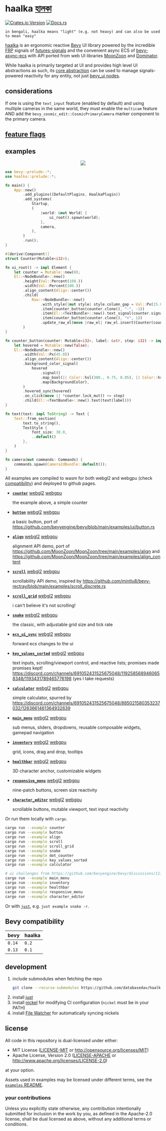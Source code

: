 # haalka [হালকা](https://translate.google.com/?sl=bn&tl=en&text=%E0%A6%B9%E0%A6%BE%E0%A6%B2%E0%A6%95%E0%A6%BE&op=translate)

[![Crates.io Version](https://img.shields.io/crates/v/haalka?style=for-the-badge)](https://crates.io/crates/haalka)
[![Docs.rs](https://img.shields.io/docsrs/haalka?style=for-the-badge)](https://docs.rs/haalka)

```text
in bengali, haalka means "light" (e.g. not heavy) and can also be used to mean "easy"
```

[haalka](https://github.com/databasedav/haalka) is an ergonomic reactive [Bevy](https://github.com/bevyengine/bevy) UI library powered by the incredible [FRP](https://en.wikipedia.org/wiki/Functional_reactive_programming) signals of [futures-signals](https://github.com/Pauan/rust-signals) and the convenient async ECS of [bevy-async-ecs](https://github.com/dlom/bevy-async-ecs) with API ported from web UI libraries [MoonZoon](https://github.com/MoonZoon/MoonZoon) and [Dominator](https://github.com/Pauan/rust-dominator).

While haalka is primarily targeted at UI and provides high level UI abstractions as such, its [core abstraction](https://docs.rs/haalka/latest/haalka/struct.RawHaalkaEl.html) can be used to manage signals-powered reactivity for any entity, not just [bevy_ui nodes](https://github.com/bevyengine/bevy/blob/main/crates/bevy_ui/src/node_bundles.rs).

## considerations
If one is using the `text_input` feature (enabled by default) and using multiple cameras in the same world, they must enable the `multicam` feature AND add the `bevy_cosmic_edit::CosmicPrimaryCamera` marker component to the primary camera.

## [feature flags](https://docs.rs/haalka/latest/haalka/#feature-flags-1)

## examples
<p align="center">
  <img src="https://raw.githubusercontent.com/databasedav/haalka/main/docs/static/counter.gif">
</p>

```rust no_run
use bevy::prelude::*;
use haalka::prelude::*;

fn main() {
    App::new()
        .add_plugins((DefaultPlugins, HaalkaPlugin))
        .add_systems(
            Startup,
            (
                |world: &mut World| {
                    ui_root().spawn(world);
                },
                camera,
            ),
        )
        .run();
}

#[derive(Component)]
struct Counter(Mutable<i32>);

fn ui_root() -> impl Element {
    let counter = Mutable::new(0);
    El::<NodeBundle>::new()
        .height(Val::Percent(100.))
        .width(Val::Percent(100.))
        .align_content(Align::center())
        .child(
            Row::<NodeBundle>::new()
                .with_style(|mut style| style.column_gap = Val::Px(15.0))
                .item(counter_button(counter.clone(), "-", -1))
                .item(El::<TextBundle>::new().text_signal(counter.signal().map(text)))
                .item(counter_button(counter.clone(), "+", 1))
                .update_raw_el(move |raw_el| raw_el.insert(Counter(counter))),
        )
}

fn counter_button(counter: Mutable<i32>, label: &str, step: i32) -> impl Element {
    let hovered = Mutable::new(false);
    El::<NodeBundle>::new()
        .width(Val::Px(45.0))
        .align_content(Align::center())
        .background_color_signal(
            hovered
                .signal()
                .map_bool(|| Color::hsl(300., 0.75, 0.85), || Color::hsl(300., 0.75, 0.75))
                .map(BackgroundColor),
        )
        .hovered_sync(hovered)
        .on_click(move || *counter.lock_mut() += step)
        .child(El::<TextBundle>::new().text(text(label)))
}

fn text(text: impl ToString) -> Text {
    Text::from_section(
        text.to_string(),
        TextStyle {
            font_size: 30.0,
            ..default()
        },
    )
}

fn camera(mut commands: Commands) {
    commands.spawn(Camera2dBundle::default());
}
```

All examples are compiled to wasm for both webgl2 and webgpu (check [compatibility](<https://github.com/gpuweb/gpuweb/wiki/Implementation-Status#implementation-status>)) and deployed to github pages.

- [**`counter`**](https://github.com/databasedav/haalka/blob/main/examples/counter.rs) [webgl2](https://databasedav.github.io/haalka/examples/webgl2/counter/) [webgpu](https://databasedav.github.io/haalka/examples/webgpu/counter/)

    the example above, a simple counter

- [**`button`**](https://github.com/databasedav/haalka/blob/main/examples/button.rs) [webgl2](https://databasedav.github.io/haalka/examples/webgl2/button/) [webgpu](https://databasedav.github.io/haalka/examples/webgpu/button/)

    a basic button, port of <https://github.com/bevyengine/bevy/blob/main/examples/ui/button.rs>

- [**`align`**](https://github.com/databasedav/haalka/blob/main/examples/align.rs) [webgl2](https://databasedav.github.io/haalka/examples/webgl2/align/) [webgpu](https://databasedav.github.io/haalka/examples/webgpu/align/)

    alignment API demo, port of <https://github.com/MoonZoon/MoonZoon/tree/main/examples/align> and <https://github.com/MoonZoon/MoonZoon/tree/main/examples/align_content>

- [**`scroll`**](https://github.com/databasedav/haalka/blob/main/examples/scroll.rs) [webgl2](https://databasedav.github.io/haalka/examples/webgl2/scroll/) [webgpu](https://databasedav.github.io/haalka/examples/webgpu/scroll/)

    scrollability API demo, inspired by <https://github.com/mintlu8/bevy-rectray/blob/main/examples/scroll_discrete.rs>

- [**`scroll_grid`**](https://github.com/databasedav/haalka/blob/main/examples/scroll_grid.rs) [webgl2](https://databasedav.github.io/haalka/examples/webgl2/scroll_grid/) [webgpu](https://databasedav.github.io/haalka/examples/webgpu/scroll_grid/)

    i can't believe it's not scrolling!

- [**`snake`**](https://github.com/databasedav/haalka/blob/main/examples/snake.rs) [webgl2](https://databasedav.github.io/haalka/examples/webgl2/snake/) [webgpu](https://databasedav.github.io/haalka/examples/webgpu/snake/)

    the classic, with adjustable grid size and tick rate

- [**`ecs_ui_sync`**](https://github.com/databasedav/haalka/blob/main/examples/ecs_ui_sync.rs) [webgl2](https://databasedav.github.io/haalka/examples/webgl2/ecs_ui_sync/) [webgpu](https://databasedav.github.io/haalka/examples/webgpu/ecs_ui_sync/)

    forward ecs changes to the ui

- [**`key_values_sorted`**](https://github.com/databasedav/haalka/blob/main/examples/key_values_sorted.rs) [webgl2](https://databasedav.github.io/haalka/examples/webgl2/key_values_sorted/) [webgpu](https://databasedav.github.io/haalka/examples/webgpu/key_values_sorted/)

    text inputs, scrolling/viewport control, and reactive lists; promises made promises kept! <https://discord.com/channels/691052431525675048/1192585689460658348/1193431789465776198> (yes I take requests)

- [**`calculator`**](https://github.com/databasedav/haalka/blob/main/examples/calculator.rs) [webgl2](https://databasedav.github.io/haalka/examples/webgl2/calculator/) [webgpu](https://databasedav.github.io/haalka/examples/webgpu/calculator/)

    simple calculator, spurred by <https://discord.com/channels/691052431525675048/885021580353237032/1263661461364932639>

- [**`main_menu`**](https://github.com/databasedav/haalka/blob/main/examples/main_menu.rs) [webgl2](https://databasedav.github.io/haalka/examples/webgl2/main_menu/) [webgpu](https://databasedav.github.io/haalka/examples/webgpu/main_menu/)

    sub menus, sliders, dropdowns, reusable composable widgets, gamepad navigation

- [**`inventory`**](https://github.com/databasedav/haalka/blob/main/examples/inventory.rs) [webgl2](https://databasedav.github.io/haalka/examples/webgl2/inventory/) [webgpu](https://databasedav.github.io/haalka/examples/webgpu/inventory/)

    grid, icons, drag and drop, tooltips

- [**`healthbar`**](https://github.com/databasedav/haalka/blob/main/examples/healthbar.rs) [webgl2](https://databasedav.github.io/haalka/examples/webgl2/healthbar/) [webgpu](https://databasedav.github.io/haalka/examples/webgpu/healthbar/)

    3D character anchor, customizable widgets

- [**`responsive_menu`**](https://github.com/databasedav/haalka/blob/main/examples/responsive_menu.rs) [webgl2](https://databasedav.github.io/haalka/examples/webgl2/responsive_menu/) [webgpu](https://databasedav.github.io/haalka/examples/webgpu/responsive_menu/)

    nine-patch buttons, screen size reactivity

- [**`character_editor`**](https://github.com/databasedav/haalka/blob/main/examples/character_editor.rs) [webgl2](https://databasedav.github.io/haalka/examples/webgl2/character_editor/) [webgpu](https://databasedav.github.io/haalka/examples/webgpu/character_editor/)

    scrollable buttons, mutable viewport, text input reactivity

Or run them locally with `cargo`.
```bash
cargo run --example counter
cargo run --example button
cargo run --example align
cargo run --example scroll
cargo run --example scroll_grid
cargo run --example snake
cargo run --example dot_counter
cargo run --example key_values_sorted
cargo run --example calculator

# ui challenges from https://github.com/bevyengine/bevy/discussions/11100
cargo run --example main_menu
cargo run --example inventory
cargo run --example healthbar
cargo run --example responsive_menu
cargo run --example character_editor
```
Or with [`just`](https://github.com/casey/just), e.g. `just example snake -r`.


## Bevy compatibility
|bevy|haalka|
|-|-|
|`0.14`|`0.2`|
|`0.13`|`0.1`|

## development
1. include submodules when fetching the repo
    ```bash
    git clone --recurse-submodules https://github.com/databasedav/haalka.git
    ```
1. install [just](https://github.com/casey/just?tab=readme-ov-file#installation)
1. install [nickel](https://github.com/tweag/nickel?tab=readme-ov-file#run) for modifying CI configuration (`nickel` must be in your PATH)
1. install [File Watcher](https://marketplace.visualstudio.com/items?itemName=appulate.filewatcher) for automatically syncing nickels

## license
All code in this repository is dual-licensed under either:

- MIT License ([LICENSE-MIT](https://github.com/databasedav/haalka/blob/main/LICENSE-MIT) or <http://opensource.org/licenses/MIT>)
- Apache License, Version 2.0 ([LICENSE-APACHE](https://github.com/databasedav/haalka/blob/main/LICENSE-APACHE) or <http://www.apache.org/licenses/LICENSE-2.0>)

at your option.

Assets used in examples may be licensed under different terms, see the [`examples` README](https://github.com/databasedav/haalka/blob/main/examples/README.md).

### your contributions
Unless you explicitly state otherwise, any contribution intentionally submitted for inclusion in the work by you, as defined in the Apache-2.0 license, shall be dual licensed as above, without any additional terms or conditions.